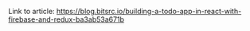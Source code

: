 Link to article:
https://blog.bitsrc.io/building-a-todo-app-in-react-with-firebase-and-redux-ba3ab53a671b
